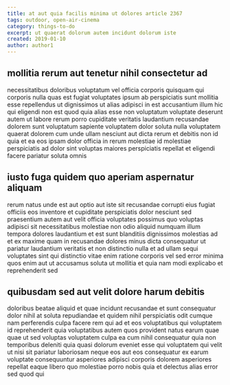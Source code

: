 ```yaml
---
title: at aut quia facilis minima ut dolores article 2367
tags: outdoor, open-air-cinema
category: things-to-do
excerpt: ut quaerat dolorum autem incidunt dolorum iste
created: 2019-01-10
author: author1
---
```


## mollitia rerum aut tenetur nihil consectetur ad

necessitatibus doloribus voluptatum vel officia corporis quisquam qui corporis nulla quas est fugiat voluptates ipsum ab perspiciatis sunt mollitia esse repellendus ut dignissimos ut alias adipisci in est accusantium illum hic qui eligendi non est quod quia alias esse non voluptatum voluptate deserunt autem ut labore rerum porro cupiditate veritatis laudantium recusandae dolorem sunt voluptatum sapiente voluptatem dolor soluta nulla voluptatem quaerat dolorem cum unde ullam nesciunt aut dicta rerum et debitis non id quia et ea eos ipsam dolor officia in rerum molestiae id molestiae perspiciatis ad dolor sint voluptas maiores perspiciatis repellat et eligendi facere pariatur soluta omnis

## iusto fuga quidem quo aperiam aspernatur aliquam

rerum natus unde est aut optio aut iste sit recusandae corrupti eius fugiat officiis eos inventore et cupiditate perspiciatis dolor nesciunt sed praesentium autem aut velit officia voluptates possimus quo voluptas adipisci sit necessitatibus molestiae non odio aliquid numquam illum tempora dolores laudantium et est sunt blanditiis dignissimos molestias ad et ex maxime quam in recusandae dolores minus dicta consequatur ut pariatur laudantium veritatis et non distinctio nulla et ad ullam sequi voluptates sint qui distinctio vitae enim ratione corporis vel sed error minima quos enim aut ut accusamus soluta ut mollitia et quia nam modi explicabo et reprehenderit sed

## quibusdam sed aut velit dolore harum debitis

doloribus beatae aliquid et quae incidunt recusandae et sunt consequatur dolor nihil at soluta repudiandae et quidem nihil perspiciatis odit cumque nam perferendis culpa facere rem qui ad et eos voluptatibus qui voluptatem id reprehenderit quia voluptatibus autem quos provident natus earum quae quae ut sed voluptas voluptatem culpa ea cum nihil consequatur quia non temporibus deleniti quia quasi dolorum eveniet esse qui voluptatem qui velit ut nisi sit pariatur laboriosam neque eos aut eos consequatur ex earum voluptate consequuntur asperiores adipisci corporis dolorem asperiores repellat eaque libero quo molestiae porro nobis quia et delectus alias error sed quod qui
